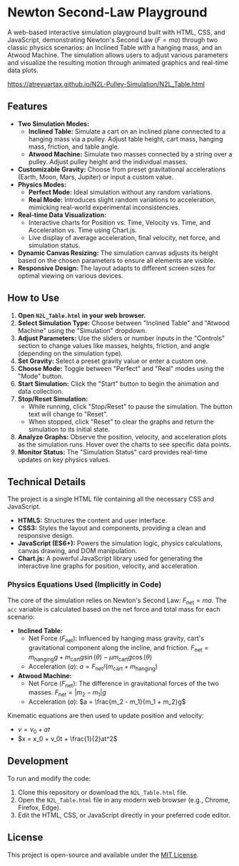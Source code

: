 # Newton Second-Law Playground

A web-based interactive simulation playground built with HTML, CSS, and JavaScript, demonstrating Newton's Second Law ($F=ma$) through two classic physics scenarios: an Inclined Table with a hanging mass, and an Atwood Machine. The simulation allows users to adjust various parameters and visualize the resulting motion through animated graphics and real-time data plots.

https://atreyuartax.github.io/N2L-Pulley-Simulation/N2L_Table.html

## Features

* **Two Simulation Modes:**
    * **Inclined Table:** Simulate a cart on an inclined plane connected to a hanging mass via a pulley. Adjust table height, cart mass, hanging mass, friction, and table angle.
    * **Atwood Machine:** Simulate two masses connected by a string over a pulley. Adjust pulley height and the individual masses.
* **Customizable Gravity:** Choose from preset gravitational accelerations (Earth, Moon, Mars, Jupiter) or input a custom value.
* **Physics Modes:**
    * **Perfect Mode:** Ideal simulation without any random variations.
    * **Real Mode:** Introduces slight random variations to acceleration, mimicking real-world experimental inconsistencies.
* **Real-time Data Visualization:**
    * Interactive charts for Position vs. Time, Velocity vs. Time, and Acceleration vs. Time using Chart.js.
    * Live display of average acceleration, final velocity, net force, and simulation status.
* **Dynamic Canvas Resizing:** The simulation canvas adjusts its height based on the chosen parameters to ensure all elements are visible.
* **Responsive Design:** The layout adapts to different screen sizes for optimal viewing on various devices.

## How to Use

1.  **Open `N2L_Table.html` in your web browser.**
2.  **Select Simulation Type:** Choose between "Inclined Table" and "Atwood Machine" using the "Simulation" dropdown.
3.  **Adjust Parameters:** Use the sliders or number inputs in the "Controls" section to change values like masses, heights, friction, and angle (depending on the simulation type).
4.  **Set Gravity:** Select a preset gravity value or enter a custom one.
5.  **Choose Mode:** Toggle between "Perfect" and "Real" modes using the "Mode" button.
6.  **Start Simulation:** Click the "Start" button to begin the animation and data collection.
7.  **Stop/Reset Simulation:**
    * While running, click "Stop/Reset" to pause the simulation. The button text will change to "Reset".
    * When stopped, click "Reset" to clear the graphs and return the simulation to its initial state.
8.  **Analyze Graphs:** Observe the position, velocity, and acceleration plots as the simulation runs. Hover over the charts to see specific data points.
9.  **Monitor Status:** The "Simulation Status" card provides real-time updates on key physics values.

## Technical Details

The project is a single HTML file containing all the necessary CSS and JavaScript.

* **HTML5:** Structures the content and user interface.
* **CSS3:** Styles the layout and components, providing a clean and responsive design.
* **JavaScript (ES6+):** Powers the simulation logic, physics calculations, canvas drawing, and DOM manipulation.
* **Chart.js:** A powerful JavaScript library used for generating the interactive line graphs for position, velocity, and acceleration.

### Physics Equations Used (Implicitly in Code)

The core of the simulation relies on Newton's Second Law: $F_{\text{net}} = ma$. The `acc` variable is calculated based on the net force and total mass for each scenario:

* **Inclined Table:**
    * Net Force ($F_{\text{net}}$): Influenced by hanging mass gravity, cart's gravitational component along the incline, and friction.
        $F_{\text{net}} = m_{\text{hanging}}g + m_{\text{cart}}g\sin(\theta) - \mu m_{\text{cart}}g\cos(\theta)$
    * Acceleration ($a$): $a = F_{\text{net}} / (m_{\text{cart}} + m_{\text{hanging}})$
* **Atwood Machine:**
    * Net Force ($F_{\text{net}}$): The difference in gravitational forces of the two masses.
        $F_{\text{net}} = |m_2 - m_1|g$
    * Acceleration ($a$): $a = \frac{m_2 - m_1}{m_1 + m_2}g$

Kinematic equations are then used to update position and velocity:
* $v = v_0 + at$
* $x = x_0 + v_0t + \frac{1}{2}at^2$

## Development

To run and modify the code:

1.  Clone this repository or download the `N2L_Table.html` file.
2.  Open the `N2L_Table.html` file in any modern web browser (e.g., Chrome, Firefox, Edge).
3.  Edit the HTML, CSS, or JavaScript directly in your preferred code editor.

## License

This project is open-source and available under the [MIT License](LICENSE).